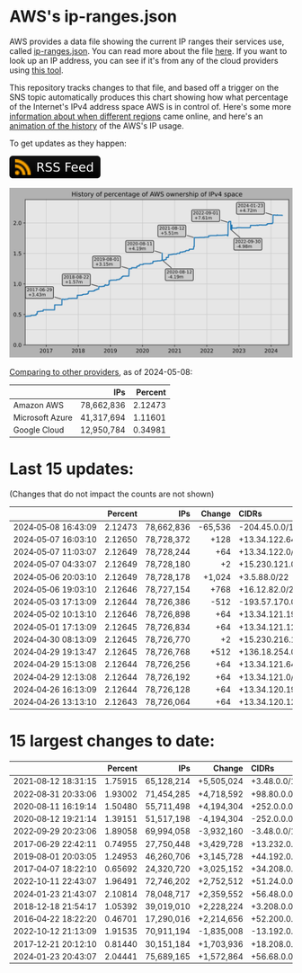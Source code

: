 # AWS's ip-ranges.json

AWS provides a data file showing the current IP ranges their
services use, called [ip-ranges.json](https://ip-ranges.amazonaws.com/ip-ranges.json).
You can read more about the file [here](https://docs.aws.amazon.com/general/latest/gr/aws-ip-ranges.html).
If you want to look up an IP address, you can see if it's from any of the cloud providers using [this tool](https://cloud-ips.s3-us-west-2.amazonaws.com/index.html).

This repository tracks changes to that file, and based off a trigger on the SNS 
topic automatically produces this chart showing how what percentage of the 
Internet's IPv4 address space AWS is in control of.  Here's some 
more [information about when different regions](announces.md) came 
online, and here's an [animation of the history](https://youtu.be/Su25yl7eol8) 
of the AWS's IP usage.

To get updates as they happen:

[![RSS Icon](images/rss_badge.svg)](https://raw.githubusercontent.com/seligman/aws-ip-ranges/master/rss.xml)

![History of AWS](history_count.svg)

[Comparing to other providers](https://github.com/seligman/cloud_sizes), as of 2024-05-08:

| | IPs | Percent |
| --- | ---: | ---: |
| Amazon AWS | 78,662,836 | 2.12473 |
| Microsoft Azure | 41,317,694 | 1.11601 |
| Google Cloud | 12,950,784 | 0.34981 |


# Last 15 updates:

(Changes that do not impact the counts are not shown)

| | Percent | IPs | Change | CIDRs |
| :--- | ---: | ---: | ---: | :--- |
| 2024&#8209;05&#8209;08&nbsp;16:43:09 | 2.12473 | 78,662,836 | -65,536 | -204.45.0.0/16 |
| 2024&#8209;05&#8209;07&nbsp;16:03:10 | 2.12650 | 78,728,372 | +128 | +13.34.122.64/26,&nbsp;+13.34.122.128/26 |
| 2024&#8209;05&#8209;07&nbsp;11:03:07 | 2.12649 | 78,728,244 | +64 | +13.34.122.0/26 |
| 2024&#8209;05&#8209;07&nbsp;04:33:07 | 2.12649 | 78,728,180 | +2 | +15.230.121.0/31 |
| 2024&#8209;05&#8209;06&nbsp;20:03:10 | 2.12649 | 78,728,178 | +1,024 | +3.5.88.0/22 |
| 2024&#8209;05&#8209;06&nbsp;19:03:10 | 2.12646 | 78,727,154 | +768 | +16.12.82.0/23,&nbsp;+16.12.81.0/24 |
| 2024&#8209;05&#8209;03&nbsp;17:13:09 | 2.12644 | 78,726,386 | -512 | -193.57.170.0/23 |
| 2024&#8209;05&#8209;02&nbsp;10:13:10 | 2.12646 | 78,726,898 | +64 | +13.34.121.192/26 |
| 2024&#8209;05&#8209;01&nbsp;17:13:09 | 2.12645 | 78,726,834 | +64 | +13.34.121.128/26 |
| 2024&#8209;04&#8209;30&nbsp;08:13:09 | 2.12645 | 78,726,770 | +2 | +15.230.216.12/31 |
| 2024&#8209;04&#8209;29&nbsp;19:13:47 | 2.12645 | 78,726,768 | +512 | +136.18.254.0/23 |
| 2024&#8209;04&#8209;29&nbsp;15:13:08 | 2.12644 | 78,726,256 | +64 | +13.34.121.64/26 |
| 2024&#8209;04&#8209;29&nbsp;12:13:08 | 2.12644 | 78,726,192 | +64 | +13.34.121.0/26 |
| 2024&#8209;04&#8209;26&nbsp;16:13:09 | 2.12644 | 78,726,128 | +64 | +13.34.120.192/26 |
| 2024&#8209;04&#8209;26&nbsp;13:13:10 | 2.12643 | 78,726,064 | +64 | +13.34.120.128/26 |


# 15 largest changes to date:

| | Percent | IPs | Change | CIDRs |
| :--- | ---: | ---: | ---: | :--- |
| 2021&#8209;08&#8209;12&nbsp;18:31:15 | 1.75915 | 65,128,214 | +5,505,024 | +3.48.0.0/12,&nbsp;+35.96.0.0/12,&nbsp;+3.152.0.0/13,&nbsp;... |
| 2022&#8209;08&#8209;31&nbsp;20:33:06 | 1.93002 | 71,454,285 | +4,718,592 | +98.80.0.0/12,&nbsp;+184.32.0.0/12,&nbsp;+13.184.0.0/13,&nbsp;... |
| 2020&#8209;08&#8209;11&nbsp;16:19:14 | 1.50480 | 55,711,498 | +4,194,304 | +252.0.0.0/10 |
| 2020&#8209;08&#8209;12&nbsp;19:21:14 | 1.39151 | 51,517,198 | -4,194,304 | -252.0.0.0/10 |
| 2022&#8209;09&#8209;29&nbsp;20:23:06 | 1.89058 | 69,994,058 | -3,932,160 | -3.48.0.0/12,&nbsp;-35.96.0.0/12,&nbsp;-3.240.0.0/13,&nbsp;... |
| 2017&#8209;06&#8209;29&nbsp;22:42:11 | 0.74955 | 27,750,448 | +3,429,728 | +13.232.0.0/13,&nbsp;+34.240.0.0/13,&nbsp;+35.168.0.0/13,&nbsp;... |
| 2019&#8209;08&#8209;01&nbsp;20:03:05 | 1.24953 | 46,260,706 | +3,145,728 | +44.192.0.0/10,&nbsp;-3.192.0.0/12 |
| 2017&#8209;04&#8209;07&nbsp;18:22:10 | 0.65692 | 24,320,720 | +3,025,152 | +34.208.0.0/12,&nbsp;+34.224.0.0/12,&nbsp;+13.58.0.0/15,&nbsp;... |
| 2022&#8209;10&#8209;11&nbsp;22:43:07 | 1.96491 | 72,746,202 | +2,752,512 | +51.24.0.0/13,&nbsp;+57.104.0.0/13,&nbsp;+51.20.0.0/14,&nbsp;... |
| 2024&#8209;01&#8209;23&nbsp;21:43:07 | 2.10814 | 78,048,717 | +2,359,552 | +56.48.0.0/13,&nbsp;+16.28.0.0/14,&nbsp;+16.64.0.0/14,&nbsp;... |
| 2018&#8209;12&#8209;18&nbsp;21:54:17 | 1.05392 | 39,019,010 | +2,228,224 | +3.208.0.0/12,&nbsp;+3.224.0.0/12,&nbsp;+13.48.0.0/15 |
| 2016&#8209;04&#8209;22&nbsp;18:22:20 | 0.46701 | 17,290,016 | +2,214,656 | +52.200.0.0/13,&nbsp;+52.208.0.0/13,&nbsp;+52.36.0.0/14,&nbsp;... |
| 2022&#8209;10&#8209;12&nbsp;21:13:09 | 1.91535 | 70,911,194 | -1,835,008 | -13.192.0.0/13,&nbsp;-16.28.0.0/14,&nbsp;-40.172.0.0/14,&nbsp;... |
| 2017&#8209;12&#8209;21&nbsp;20:12:10 | 0.81440 | 30,151,184 | +1,703,936 | +18.208.0.0/13,&nbsp;+18.204.0.0/14,&nbsp;+18.224.0.0/14,&nbsp;... |
| 2024&#8209;01&#8209;23&nbsp;20:43:07 | 2.04441 | 75,689,165 | +1,572,864 | +56.68.0.0/14,&nbsp;+56.128.0.0/14,&nbsp;+56.136.0.0/14,&nbsp;... |
